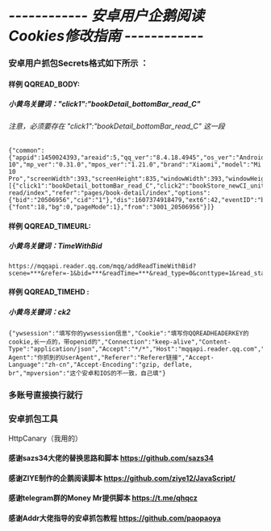 # *------------ 安卓用户企鹅阅读 Cookies修改指南 ------------*

### 安卓用户抓包Secrets格式如下所示  ：
#### 样例 QQREAD_BODY:  
##### 小黄鸟关键词："click1":"bookDetail_bottomBar_read_C"  
###### 注意，必须要存在 "click1":"bookDetail_bottomBar_read_C" 这一段
  ```
{"common":{"appid":1450024393,"areaid":5,"qq_ver":"8.4.18.4945","os_ver":"Android 10","mp_ver":"0.31.0","mpos_ver":"1.21.0","brand":"Xiaomi","model":"Mi 10 Pro","screenWidth":393,"screenHeight":835,"windowWidth":393,"windowHeight":781,"openid":"11","guid":111,"session":"11","scene":3001,"source":-1,"hasRedDot":"false","missions":-1,"caseID":-1},"dataList":[{"click1":"bookDetail_bottomBar_read_C","click2":"bookStore_newCI_unit_C","route":"pages/book-read/index","refer":"pages/book-detail/index","options":{"bid":"20506956","cid":"1"},"dis":1607374918479,"ext6":42,"eventID":"bookRead_show_I","type":"shown","ccid":1,"bid":"20506956","bookStatus":1,"bookPay":0,"chapterStatus":0,"ext1":{"font":18,"bg":0,"pageMode":1},"from":"3001_20506956"}]}

  ```
#### 样例 QQREAD_TIMEURL:  
##### 小黄鸟关键词：TimeWithBid
  ```
https://mqqapi.reader.qq.com/mqq/addReadTimeWithBid?scene=***&refer=-1&bid=***&readTime=***&read_type=0&conttype=1&read_status=0&chapter_info=%5B%7B%221%22%3A%7B%22readTime%22%3A***%2C%22pay_status%22%3A0%7D%7D%5D&sp=-1
  ```
#### 样例 QQREAD_TIMEHD :   
##### 小黄鸟关键词：ck2
  ```
{"ywsession":"填写你的ywsession信息","Cookie":"填写你QQREADHEADERKEY的cookie,长一点的，带openid的","Connection":"keep-alive","Content-Type":"application/json","Accept":"*/*","Host":"mqqapi.reader.qq.com","User-Agent":"你抓到的UserAgent","Referer":"Referer链接","Accept-Language":"zh-cn","Accept-Encoding":"gzip, deflate, br","mpversion":"这个安卓和IOS的不一致，自己填"}
  ```
### 多账号直接换行就行  

### 安卓抓包工具  
HttpCanary（我用的）

#### 感谢sazs34大佬的替换思路和脚本  https://github.com/sazs34  
#### 感谢ZIYE制作的企鹅阅读脚本  https://github.com/ziye12/JavaScript/  
#### 感谢telegram群的Money Mr提供脚本 https://t.me/qhqcz
#### 感谢Addr大佬指导的安卓抓包教程 https://github.com/paopaoya
